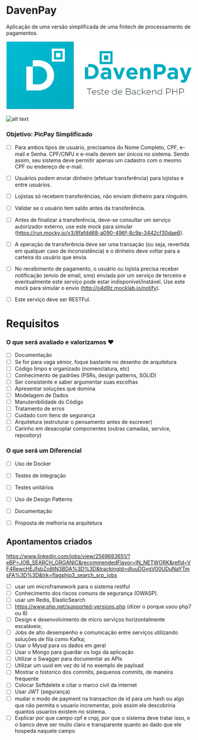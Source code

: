 # DavenPay

Aplicação de uma versão simplificada de uma fintech de processamento de pagamentos.

![alt text](https://raw.githubusercontent.com/daniel-ventura-costa/daven-pay/main/public/assets/img/logo_completo.png)

![alt text](https://github.com/daniel-ventura-costa/daven-pay/main/public/assets/img/logo_completo.png?raw=true)

### Objetivo: PicPay Simplificado

- [ ] Para ambos tipos de usuário, precisamos do Nome Completo, CPF, e-mail e Senha. CPF/CNPJ e e-mails devem ser únicos no sistema. Sendo assim, seu sistema deve permitir apenas um cadastro com o mesmo CPF ou endereço de e-mail.
- [ ] Usuários podem enviar dinheiro (efetuar transferência) para lojistas e entre usuários.
- [ ] Lojistas só recebem transferências, não enviam dinheiro para ninguém.
- [ ] Validar se o usuário tem saldo antes da transferência.

- [ ] Antes de finalizar a transferência, deve-se consultar um serviço autorizador externo, use este mock para simular (https://run.mocky.io/v3/8fafdd68-a090-496f-8c9a-3442cf30dae6).

- [ ] A operação de transferência deve ser uma transação (ou seja, revertida em qualquer caso de inconsistência) e o dinheiro deve voltar para a carteira do usuário que envia.

- [ ] No recebimento de pagamento, o usuário ou lojista precisa receber notificação (envio de email, sms) enviada por um serviço de terceiro e eventualmente este serviço pode estar indisponível/instável. Use este mock para simular o envio (http://o4d9z.mocklab.io/notify).

- [ ] Este serviço deve ser RESTFul.

# Requisitos

### O que será avaliado e valorizamos ❤️

- [ ] Documentação
- [ ] Se for para vaga sênior, foque bastante no desenho de arquitetura
- [ ] Código limpo e organizado (nomenclatura, etc)
- [ ] Conhecimento de padrões (PSRs, design patterns, SOLID)
- [ ] Ser consistente e saber argumentar suas escolhas
- [ ] Apresentar soluções que domina
- [ ] Modelagem de Dados
- [ ] Manutenibilidade do Código
- [ ] Tratamento de erros
- [ ] Cuidado com itens de segurança
- [ ] Arquitetura (estruturar o pensamento antes de escrever)
- [ ] Carinho em desacoplar componentes (outras camadas, service, repository)

### O que será um Diferencial

- [ ] Uso de Docker
- [ ] Testes de integração
- [ ] Testes unitários
- [ ] Uso de Design Patterns
- [ ] Documentação
- [ ] Proposta de melhoria na arquitetura


## Apontamentos criados

https://www.linkedin.com/jobs/view/2569683651/?eBP=JOB_SEARCH_ORGANIC&recommendedFlavor=IN_NETWORK&refId=VF4RewcHEJfsbZoBtN3BDA%3D%3D&trackingId=dIuuDGvgV00UDuNaYTmsFA%3D%3D&trk=flagship3_search_srp_jobs

- [ ] usar um microframework para o sistema restful
- [ ] Conhecimento dos riscos comuns de segurança (OWASP).
- [ ] usar um  Redis, ElasticSearch
- [ ] https://www.php.net/supported-versions.php (dizer o porque usou php7 ou 8)
- [ ] Design e desenvolvimento de micro serviços horizontalmente escaláveis;
- [ ] Jobs de alto desempenho e comunicação entre serviços utilizando soluções de fila como Kafka;
- [ ] Usar o Mysql para os dados em geral
- [ ] Usar o Mongo para guardar os logs da aplicação
- [ ] Utilizar o Swagger para documentar as APIs
- [ ] Utilizar um uuid em vez do id no exemplo de payload
- [ ] Mostrar o historico dos commits, pequenos commits, de maneira frequente
- [ ] Colocar Softdelete e citar o marco civil da internet
- [ ] Usar JWT (segurança)
- [ ] mudar o modo de payment na transaction de id para um hash ou algo que não permita o usuario incrementar, pois assim ele descobriria quantos usuarios existem no sistema.
- [ ] Explicar por que campo cpf e cnpj, por que o sistema deve tratar isso, e o banco deve ser muito claro e transparente quanto ao dado que ele hospeda naquele campo